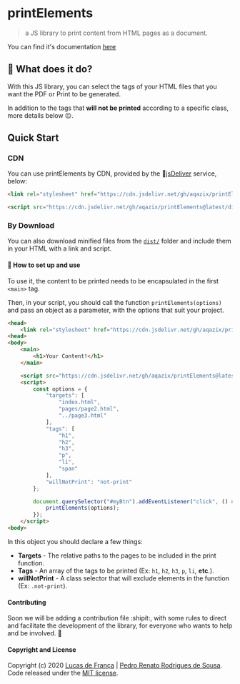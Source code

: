 # printElements

> a JS library to print content from HTML pages as a document.

You can find it's documentation [here](https://aqazix.github.io/printElementsDocs/)

## :monocle_face: What does it do?

With this JS library, you can select the tags of your HTML files that you want the PDF or Print to be generated.

In addition to the tags that **will not be printed** according to a specific class, more details below :wink:.

## Quick Start

### CDN

You can use printElements by CDN, provided by the :mechanical_arm:[jsDeliver](https://www.jsdelivr.com/?docs=gh) service, below:

```html
<link rel="stylesheet" href="https://cdn.jsdelivr.net/gh/aqazix/printElements@latest/dist/printElements.min.css">

<script src="https://cdn.jsdelivr.net/gh/aqazix/printElements@latest/dist/printElements.min.js" crossorigin="anonymous"></script>
```

### By Download

You can also download minified files from the [``dist/``](https://github.com/pedrorrd-sousa/printElements/tree/master/dist) folder and include them in your HTML with a link and script.

#### :receipt: How to set up and use

To use it, the content to be printed needs to be encapsulated in the first ``<main>`` tag.

Then, in your script, you should call the function ``printElements(options)`` and pass an object as a parameter, with the options that suit your project.

```html
<head>
    <link rel="stylesheet" href="https://cdn.jsdelivr.net/gh/aqazix/printElements@latest/dist/printElements.min.css">
<head>
<body>
    <main>
        <h1>Your Content!</h1>
    </main>

    <script src="https://cdn.jsdelivr.net/gh/aqazix/printElements@latest/dist/printElements.min.js" crossorigin="anonymous"></script>
    <script>
        const options = {
            "targets": [
                "index.html",
                "pages/page2.html",
                "../page3.html"
            ],
            "tags": [
                "h1",
                "h2",
                "h3",
                "p",
                "li",
                "span"
            ],
            "willNotPrint": "not-print"
        };

        document.querySelector("#myBtn").addEventListener("click", () => {
            printElements(options);
        });
    </script>
<body>
```

In this object you should declare a few things:

 - **Targets** - The relative paths to the pages to be included in the print function.
 - **Tags** - An array of the tags to be printed (Ex: ``h1``, ``h2``, ``h3``, ``p``, ``li``, **etc**.).
 - **willNotPrint** - A class selector that will exclude elements in the function (Ex: ``.not-print``).

#### Contributing

Soon we will be adding a contribution file :shipit:, with some rules to direct and facilitate the development of the library, for everyone who wants to help and be involved. :vulcan_salute:

#### Copyright and License

Copyright (c) 2020 [Lucas de França](https://github.com/luxonauta) | [Pedro Renato Rodrigues de Sousa](https://github.com/aqazix). Code released under the [MIT license](https://github.com/aqazix/printElements/blob/master/LICENSE).
